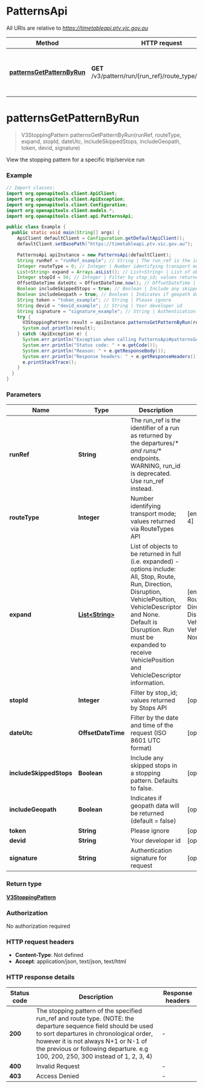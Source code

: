 # PatternsApi

All URIs are relative to *https://timetableapi.ptv.vic.gov.au*

| Method | HTTP request | Description |
|------------- | ------------- | -------------|
| [**patternsGetPatternByRun**](PatternsApi.md#patternsGetPatternByRun) | **GET** /v3/pattern/run/{run_ref}/route_type/{route_type} | View the stopping pattern for a specific trip/service run |


<a id="patternsGetPatternByRun"></a>
# **patternsGetPatternByRun**
> V3StoppingPattern patternsGetPatternByRun(runRef, routeType, expand, stopId, dateUtc, includeSkippedStops, includeGeopath, token, devid, signature)

View the stopping pattern for a specific trip/service run

### Example
```java
// Import classes:
import org.openapitools.client.ApiClient;
import org.openapitools.client.ApiException;
import org.openapitools.client.Configuration;
import org.openapitools.client.models.*;
import org.openapitools.client.api.PatternsApi;

public class Example {
  public static void main(String[] args) {
    ApiClient defaultClient = Configuration.getDefaultApiClient();
    defaultClient.setBasePath("https://timetableapi.ptv.vic.gov.au");

    PatternsApi apiInstance = new PatternsApi(defaultClient);
    String runRef = "runRef_example"; // String | The run_ref is the identifier of a run as returned by the departures/_* and runs/_* endpoints. WARNING, run_id is deprecated. Use run_ref instead.
    Integer routeType = 0; // Integer | Number identifying transport mode; values returned via RouteTypes API
    List<String> expand = Arrays.asList(); // List<String> | List of objects to be returned in full (i.e. expanded) - options include: All, Stop, Route, Run, Direction, Disruption, VehiclePosition, VehicleDescriptor and None. Default is Disruption. Run must be expanded to receive VehiclePosition and VehicleDescriptor information.
    Integer stopId = 56; // Integer | Filter by stop_id; values returned by Stops API
    OffsetDateTime dateUtc = OffsetDateTime.now(); // OffsetDateTime | Filter by the date and time of the request (ISO 8601 UTC format)
    Boolean includeSkippedStops = true; // Boolean | Include any skipped stops in a stopping pattern. Defaults to false.
    Boolean includeGeopath = true; // Boolean | Indicates if geopath data will be returned (default = false)
    String token = "token_example"; // String | Please ignore
    String devid = "devid_example"; // String | Your developer id
    String signature = "signature_example"; // String | Authentication signature for request
    try {
      V3StoppingPattern result = apiInstance.patternsGetPatternByRun(runRef, routeType, expand, stopId, dateUtc, includeSkippedStops, includeGeopath, token, devid, signature);
      System.out.println(result);
    } catch (ApiException e) {
      System.err.println("Exception when calling PatternsApi#patternsGetPatternByRun");
      System.err.println("Status code: " + e.getCode());
      System.err.println("Reason: " + e.getResponseBody());
      System.err.println("Response headers: " + e.getResponseHeaders());
      e.printStackTrace();
    }
  }
}
```

### Parameters

| Name | Type | Description  | Notes |
|------------- | ------------- | ------------- | -------------|
| **runRef** | **String**| The run_ref is the identifier of a run as returned by the departures/_* and runs/_* endpoints. WARNING, run_id is deprecated. Use run_ref instead. | |
| **routeType** | **Integer**| Number identifying transport mode; values returned via RouteTypes API | [enum: 0, 1, 2, 3, 4] |
| **expand** | [**List&lt;String&gt;**](String.md)| List of objects to be returned in full (i.e. expanded) - options include: All, Stop, Route, Run, Direction, Disruption, VehiclePosition, VehicleDescriptor and None. Default is Disruption. Run must be expanded to receive VehiclePosition and VehicleDescriptor information. | [enum: All, Stop, Route, Run, Direction, Disruption, VehicleDescriptor, VehiclePosition, None] |
| **stopId** | **Integer**| Filter by stop_id; values returned by Stops API | [optional] |
| **dateUtc** | **OffsetDateTime**| Filter by the date and time of the request (ISO 8601 UTC format) | [optional] |
| **includeSkippedStops** | **Boolean**| Include any skipped stops in a stopping pattern. Defaults to false. | [optional] |
| **includeGeopath** | **Boolean**| Indicates if geopath data will be returned (default &#x3D; false) | [optional] |
| **token** | **String**| Please ignore | [optional] |
| **devid** | **String**| Your developer id | [optional] |
| **signature** | **String**| Authentication signature for request | [optional] |

### Return type

[**V3StoppingPattern**](V3StoppingPattern.md)

### Authorization

No authorization required

### HTTP request headers

 - **Content-Type**: Not defined
 - **Accept**: application/json, text/json, text/html

### HTTP response details
| Status code | Description | Response headers |
|-------------|-------------|------------------|
| **200** | The stopping pattern of the specified run_ref and route type. (NOTE: the departure sequence field should be used to sort departures in chronological order, however it is not always N+1 or N-1 of the previous or following departure. e.g 100, 200, 250, 300 instead of 1, 2, 3, 4) |  -  |
| **400** | Invalid Request |  -  |
| **403** | Access Denied |  -  |


